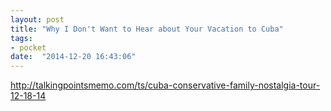 ```yaml
---
layout: post
title: "Why I Don't Want to Hear about Your Vacation to Cuba"
tags:
- pocket
date:  "2014-12-20 16:43:06"
---
```


http://talkingpointsmemo.com/ts/cuba-conservative-family-nostalgia-tour-12-18-14

